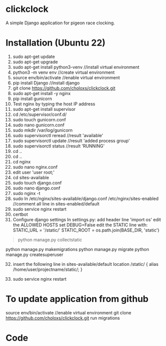 # clickclock
A simple Django application for pigeon race clocking.


# Installation (Ubuntu 22)
1. sudo apt-get update
2. sudo apt-get upgrade
3. sudo apt-get install python3-venv //install virtual environment
4. python3 -m venv env //create virtual environment
5. source env/bin/activate //enable virtual environment
6. pip install Django //install django
7. git clone https://github.com/choloxs/clickclock.git
8. sudo apt-get install -y nginx
9. pip install gunicorn
10. Test nginx by typing the host IP address
11. sudo apt-get install supervisor
12. cd /etc/supervisor/conf.d/
13. sudo touch gunicorn.conf
14. sudo nano gunicorn.conf
15. sudo mkdir /var/log/gunicorn
16. sudo supervisorctl reread //result 'available'
17. sudo supervisorctl update //result 'added process group'
18. sudo supervisorctl status //result 'RUNNING'
19. cd ..
20. cd ..
21. cd nginx
22. sudo nano nginx.conf
23. edit user 'user root;'
24. cd sites-available
25. sudo touch django.conf
26. sudo nano django.conf
27. sudo nginx -t
28. sudo ln /etc/nginx/sites-available/django.conf /etc/nginx/sites-enabled //comment all line in sites-enabled/default
29. sudo service nginx restart
30. certbot
31. Configure django settings
In settings.py:
add header line 'import os'
edit the ALLOWED HOSTS
set DEBUG=False
edit the STATIC line with:
STATIC_URL = '/static/'
STATIC_ROOT = os.path.join(BASE_DIR, 'static')

    
> python manage.py collectstatic

python manage.py makemigrations
python manage.py migrate
python manage.py createsuperuser

32. insert the following line in sites-available/default
    location /static/ {
        alias /home/user/projectname/static/;
    }

34. sudo service nginx restart

# To update application from github
source env/bin/activate //enable virtual environment
git clone https://github.com/choloxs/clickclock.git
run migrations

#       Code